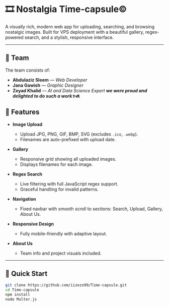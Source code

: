 # 🎞️ Nostalgia Time-capsule©

A visually rich, modern web app for uploading, searching, and browsing nostalgic images. Built for VPS deployment with a beautiful gallery, regex-powered search, and a stylish, responsive interface.

---
## 👥 Team

The team consists of:

- **Abdulaziz Sleem** — *Web Developer*  
- **Jana Gawish** — *Graphic Designer*  
- **Zeyad Khalid** — *AI and Data Science Expert*
***we were proud and delighted to do such a work✨🔥.***
## 🌟 Features

- **Image Upload**
  - Upload JPG, PNG, GIF, BMP, SVG (excludes `.ico`, `.webp`).
  - Filenames are auto-prefixed with upload date.

- **Gallery**
  - Responsive grid showing all uploaded images.
  - Displays filenames for each image.

- **Regex Search**
  - Live filtering with full JavaScript regex support.
  - Graceful handling for invalid patterns.

- **Navigation**
  - Fixed navbar with smooth scroll to sections: Search, Upload, Gallery, About Us.

- **Responsive Design**
  - Fully mobile-friendly with adaptive layout.

- **About Us**
  - Team info and project visuals included.
---

## 🚀 Quick Start

```bash
git clone https://github.com/iizezo99/Time-capsule.git
cd Time-capsule
npm install
node Multer.js
